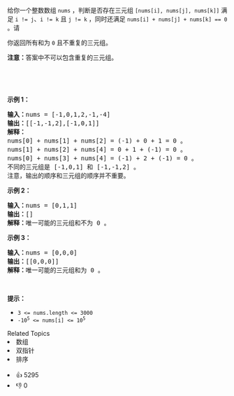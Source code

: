 <p>给你一个整数数组 <code>nums</code> ，判断是否存在三元组 <code>[nums[i], nums[j], nums[k]]</code> 满足 <code>i != j</code>、<code>i != k</code> 且 <code>j != k</code> ，同时还满足 <code>nums[i] + nums[j] + nums[k] == 0</code> 。请</p>

<p>你返回所有和为 <code>0</code> 且不重复的三元组。</p>

<p><strong>注意：</strong>答案中不可以包含重复的三元组。</p>

<p>&nbsp;</p>

<p>&nbsp;</p>

<p><strong>示例 1：</strong></p>

<pre>
<strong>输入：</strong>nums = [-1,0,1,2,-1,-4]
<strong>输出：</strong>[[-1,-1,2],[-1,0,1]]
<strong>解释：</strong>
nums[0] + nums[1] + nums[2] = (-1) + 0 + 1 = 0 。
nums[1] + nums[2] + nums[4] = 0 + 1 + (-1) = 0 。
nums[0] + nums[3] + nums[4] = (-1) + 2 + (-1) = 0 。
不同的三元组是 [-1,0,1] 和 [-1,-1,2] 。
注意，输出的顺序和三元组的顺序并不重要。
</pre>

<p><strong>示例 2：</strong></p>

<pre>
<strong>输入：</strong>nums = [0,1,1]
<strong>输出：</strong>[]
<strong>解释：</strong>唯一可能的三元组和不为 0 。
</pre>

<p><strong>示例 3：</strong></p>

<pre>
<strong>输入：</strong>nums = [0,0,0]
<strong>输出：</strong>[[0,0,0]]
<strong>解释：</strong>唯一可能的三元组和为 0 。
</pre>

<p>&nbsp;</p>

<p><strong>提示：</strong></p>

<ul> 
 <li><code>3 &lt;= nums.length &lt;= 3000</code></li> 
 <li><code>-10<sup>5</sup> &lt;= nums[i] &lt;= 10<sup>5</sup></code></li> 
</ul>

<div><div>Related Topics</div><div><li>数组</li><li>双指针</li><li>排序</li></div></div><br><div><li>👍 5295</li><li>👎 0</li></div>